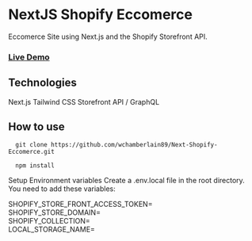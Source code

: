 # NextJS Shopify Eccomerce

Eccomerce Site using Next.js and the Shopify Storefront API.
### <a href='https://next-shopify-eccomerce.vercel.app'> Live Demo </a>
## Technologies

Next.js
Tailwind CSS
Storefront API / GraphQL

## How to use

```git
  git clone https://github.com/wchamberlain89/Next-Shopify-Eccomerce.git
```

```git
  npm install
```

Setup Environment variables
  Create a .env.local file in the root directory. You need to add these variables:

  SHOPIFY_STORE_FRONT_ACCESS_TOKEN= </br>
  SHOPIFY_STORE_DOMAIN= </br>
  SHOPIFY_COLLECTION= </br>
  LOCAL_STORAGE_NAME= </br>
